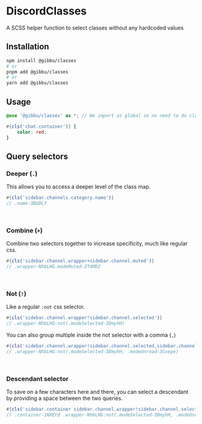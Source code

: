 # DiscordClasses

A SCSS helper function to select classes without any hardcoded values

## Installation

```bash
npm install @gibbu/classes
# or
pnpm add @gibbu/classes
# or
yarn add @gibbu/classes
```

## Usage

```scss
@use '@gibbu/classes' as *; // We import as global so no need to do classes.cls().

#{cls('chat.container')} {
	color: red;
}
```

## Query selectors

### Deeper (`.`)

This allows you to access a deeper level of the class map.

```scss
#{cls('sidebar.channels.category.name')}
// .name-3BUDLf
```

<br>

### Combine (`+`)

Combine two selectors together to increase specificity, much like regular css.

```scss
#{cls('sidebar.channel.wrapper+sidebar.channel.muted')}
// .wrapper-NhbLHG.modeMuted-2T4MDZ
```

<br>

### Not (`!`)

Like a regular `:not` css selector.

```scss
#{cls('sidebar.channel.wrapper!sidebar.channel.selected')}
// .wrapper-NhbLHG:not(.modeSelected-3DmyhH)
```

You can also group multiple inside the not selector with a comma (`,`)

```scss
#{cls('sidebar.channel.wrapper!sidebar.channel.selected,sidebar.channel.muted')}
// .wrapper-NhbLHG:not(.modeSelected-3DmyhH, .modeUnread-3Cxepe)
```

<br>

### Descendant selector

To save on a few characters here and there, you can select a descendant by providing a space between the two queries.

```scss
#{cls('sidebar.container sidebar.channel.wrapper!sidebar.channel.selected,sidebar.channel.muted')}
// .container-1NXEtd .wrapper-NhbLHG:not(.modeSelected-3DmyhH, .modeUnread-3Cxepe)
```
